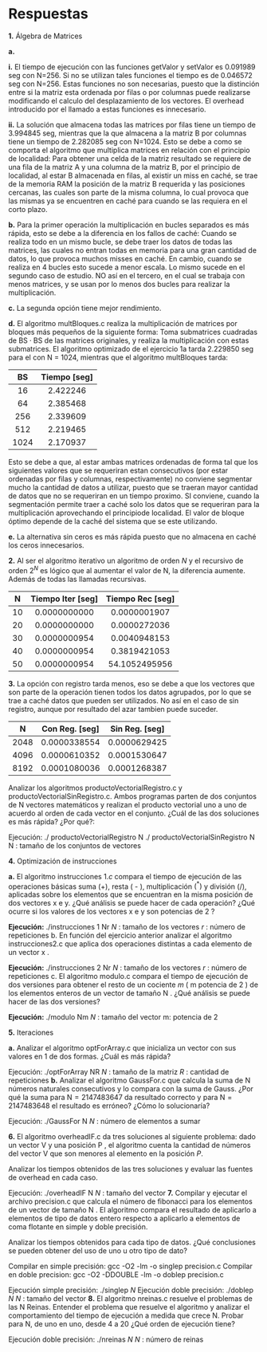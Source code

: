 # **Respuestas**


**1.** Álgebra de Matrices

  **a.**

  **i.** El tiempo de ejecución con las funciones getValor y setValor es 0.091989 seg con N=256. Si no se utilizan tales funciones el tiempo es de 0.046572 seg con N=256. Estas funciones no son necesarias, puesto que la distinción entre si la matriz esta ordenada por filas o por columnas puede realizarse modificando el calculo del desplazamiento de los vectores. El overhead introducido por el llamado a estas funciones es innecesario.
  
  **ii.** La solución que almacena todas las matrices por filas tiene un tiempo de 3.994845 seg, mientras que la que almacena a la matriz $\mathrm{B}$ por columnas tiene un tiempo de 2.282085 seg con N=1024. Esto se debe a como se comporta el algoritmo que multiplica matrices en relación con el principio de localidad: Para obtener una celda de la matriz resultado se requiere de una fila de la matriz $\mathrm{A}$ y una columna de la matriz $\mathrm{B}$, por el principio de localidad, al estar $\mathrm{B}$ almacenada en filas, al existir un miss en caché, se trae de la memoria RAM la posición de la matriz B requerida y las posiciones cercanas, las cuales son parte de la misma columna, lo cual provoca que las mismas ya se encuentren en caché para cuando se las requiera en el corto plazo. 


**b.** Para la primer operación la multiplicación en bucles separados es más rápida, esto se debe a la diferencia en los fallos de caché: Cuando se realiza todo en un mismo bucle, se debe traer los datos de todas las matrices, las cuales no entran todas en memoria para una gran cantidad de datos, lo que provoca muchos misses en caché. En cambio, cuando se realiza en 4 bucles esto sucede a menor escala. Lo mismo sucede en el segundo caso de estudio. NO así en el tercero, en el cual se trabaja con menos matrices, y se usan por lo menos dos bucles para realizar la multiplicación.

**c.** La segunda opción tiene mejor rendimiento.

**d.** El algoritmo multBloques.c realiza la multiplicación de matrices por bloques más pequeños de la siguiente forma: Toma submatrices cuadradas de $\mathrm{BS} \cdot \mathrm{BS}$ de las matrices originales, y realiza la multiplicación con estas submatrices. El algoritmo optimizado de el ejercicio 1a tarda 2.229850 seg para el con N = 1024, mientras que el algoritmo multBloques tarda:

| BS |  Tiempo [seg] |
| :--------: | :----: |
| 16          | 2.422246  |
| 64          | 2.385468  |
| 256         | 2.339609  |
| 512         | 2.219465  |
| 1024         | 2.170937  |

Esto se debe a que, al estar ambas matrices ordenadas de forma tal que los siguientes valores que se requeriran estan consecutivos (por estar ordenadas por filas y columnas, respectivamente) no conviene segmentar mucho la cantidad de datos a utilizar, puesto que se traeran mayor cantidad de datos que no se requeriran en un tiempo proximo. SI conviene, cuando la segmentación permite traer a caché solo los datos que se requeriran para la multiplicación aprovechando el principiode localidad. El valor de bloque óptimo depende de la caché del sistema que se este utilizando.


**e.** La alternativa sin ceros es más rápida puesto que no almacena en caché los ceros innecesarios.


**2.** Al ser el algoritmo iterativo un algoritmo de orden $N$ y el recursivo de orden $2^N$ es lógico que al aumentar el valor de N, la diferencia aumente. Además de todas las llamadas recursivas.

| N |  Tiempo Iter [seg] | Tiempo Rec [seg] |
| :--------: | :----: | :----: |
| 10          | 0.0000000000  | 0.0000001907  |
| 20          | 0.0000000000  | 0.0000272036   |
| 30         | 0.0000000954  | 0.0040948153  |
| 40         | 0.0000000954  | 0.3819421053  |
| 50         | 0.0000000954  | 54.1052495956  |

**3.** La opción con registro tarda menos, eso se debe a que los vectores que son parte de la operación tienen todos los datos agrupados, por lo que se trae a caché datos que pueden ser utilizados. No así en el caso de sin registro, aunque por resultado del azar tambien puede suceder.

| N |  Con Reg. [seg] | Sin Reg. [seg] |
| :--------: | :----: | :----: |
| 2048          | 0.0000338554  | 0.0000629425  |
| 4096          | 0.0000610352  | 0.0001530647   |
| 8192         | 0.0001080036  | 0.0001268387  |

Analizar los algoritmos productoVectorialRegistro.c y productoVectorialSinRegistro.c. Ambos programas parten de dos conjuntos de N vectores matemáticos y realizan el producto vectorial uno a uno de acuerdo al orden de cada vector en el conjunto. ¿Cuál de las dos soluciones es más rápida? ¿Por qué?:

Ejecución: ./ productoVectorialRegistro N
./ productoVectorialSinRegistro N
N : tamaño de los conjuntos de vectores

**4.** Optimización de instrucciones

**a.** El algoritmo instrucciones $1 . c$ compara el tiempo de ejecución de las operaciones básicas suma $(+)$, resta ( - ), multiplicación $\left(^{*}\right)$ y división (/), aplicadas sobre los elementos que se encuentran en la misma posición de dos vectores x e y. ¿Qué análisis se puede hacer de cada operación? ¿Qué ocurre si los valores de los vectores x e y son potencias de 2 ?

**Ejecución:** ./instrucciones 1 Nr
$N$ : tamaño de los vectores
$r$ : número de repeticiones
b. En función del ejercicio anterior analizar el algoritmo instrucciones2.c que aplica dos operaciones distintas a cada elemento de un vector x .

**Ejecución:** ./instrucciones 2 Nr
$N$ : tamaño de los vectores
$r$ : número de repeticiones
c. El algoritmo modulo.c compara el tiempo de ejecución de dos versiones para obtener el resto de un cociente $m$ ( m potencia de 2 ) de los elementos enteros de un vector de tamaño N . ¿Qué análisis se puede hacer de las dos versiones?

**Ejecución:** ./modulo Nm
$N$ : tamaño del vector
m: potencia de 2

**5.** Iteraciones

**a.** Analizar el algoritmo optForArray.c que inicializa un vector con sus valores en 1 de dos formas. ¿Cuál es más rápida?

Ejecución: ./optForArray NR
$N$ : tamaño de la matriz
$R$ : cantidad de repeticiones
**b.** Analizar el algoritmo GaussFor.c que calcula la suma de N números naturales consecutivos y lo compara con la suma de Gauss.
¿Por qué la suma para $\mathrm{N}=2147483647$ da resultado correcto y para $\mathrm{N}=2147483648$ el resultado es erróneo? ¿Cómo lo solucionaría?

Ejecución: ./GaussFor N
$N$ : número de elementos a sumar

**6.** El algoritmo overheadIF.c da tres soluciones al siguiente problema: dado un vector V y una posición P , el algoritmo cuenta la cantidad de números del vector V que son menores al elemento en la posición $P$.

Analizar los tiempos obtenidos de las tres soluciones y evaluar las fuentes de overhead en cada caso.

Ejecución: ./overheadIF N
$N$ : tamaño del vector
**7.** Compilar y ejecutar el archivo precision.c que calcula el número de fibonacci para los elementos de un vector de tamaño N . El algoritmo compara el resultado de aplicarlo a elementos de tipo de datos entero respecto a aplicarlo a elementos de coma flotante en simple y doble precisión.

Analizar los tiempos obtenidos para cada tipo de datos. ¿Qué conclusiones se pueden obtener del uso de uno u otro tipo de dato?

Compilar en simple precisión: gcc -O2 -lm -o singlep precision.c Compilar en doble precision: gcc -O2 -DDOUBLE -lm -o doblep precision.c

Ejecución simple precisión: ./singlep $N$ Ejecución doble precisión: ./doblep $N$
$N$ : tamaño del vector
**8.** El algoritmo nreinas.c resuelve el problemas de las N Reinas. Entender el problema que resuelve el algoritmo y analizar el comportamiento del tiempo de ejecución a medida que crece N. Probar para N, de uno en uno, desde 4 a 20 ¿Qué orden de ejecución tiene?

Ejecución doble precisión: ./nreinas $N$
$N$ : número de reinas
